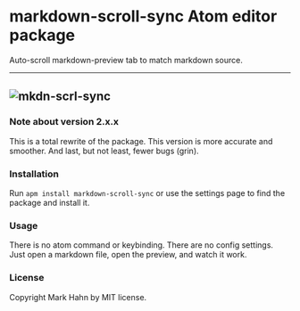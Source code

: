 
# markdown-scroll-sync Atom editor package

Auto-scroll markdown-preview tab to match markdown source.

---
![mkdn-scrl-sync](https://cloud.githubusercontent.com/assets/811455/11317259/c5b9b0c2-8fdc-11e5-8f85-b7deefb525c5.gif)
---

### Note about version 2.x.x

This is a total rewrite of the package. This version is more accurate and smoother.  And last, but not least, fewer bugs (grin).

### Installation

Run `apm install markdown-scroll-sync` or use the settings page to find the package and install it.

### Usage

There is no atom command or keybinding. There are no config settings.  Just open a markdown file, open the preview, and watch it work.
 
### License

Copyright Mark Hahn by MIT license.
